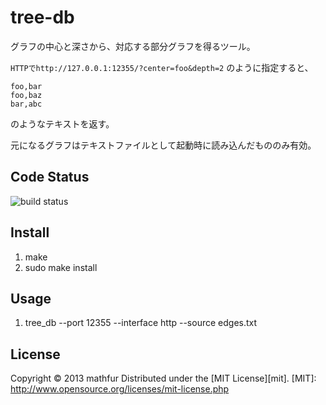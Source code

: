 tree-db
==================
グラフの中心と深さから、対応する部分グラフを得るツール。

`HTTPでhttp://127.0.0.1:12355/?center=foo&depth=2`
のように指定すると、
```
foo,bar
foo,baz
bar,abc
```
のようなテキストを返す。

元になるグラフはテキストファイルとして起動時に読み込んだもののみ有効。

Code Status
------------------
![build status](https://travis-ci.org/mathfur/tree_db.png)

Install
-------
 1. make
 2. sudo make install

Usage
-----
 1. tree_db --port 12355 --interface http --source edges.txt

License
-------
Copyright &copy; 2013 mathfur
Distributed under the [MIT License][mit].
[MIT]: http://www.opensource.org/licenses/mit-license.php

